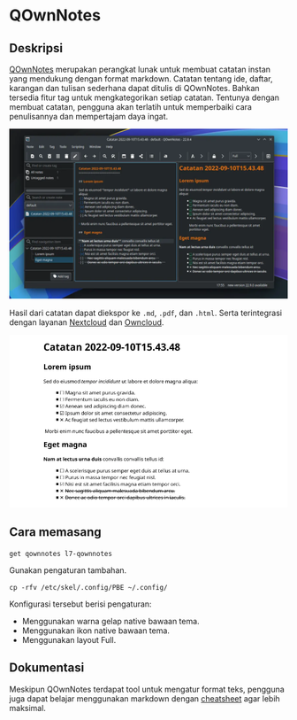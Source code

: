 # QOwnNotes

## Deskripsi

[QOwnNotes] merupakan perangkat lunak untuk membuat catatan instan yang mendukung dengan format markdown. Catatan tentang ide, daftar, karangan dan tulisan sederhana dapat ditulis di QOwnNotes. Bahkan tersedia fitur tag untuk mengkategorikan setiap catatan. Tentunya dengan membuat catatan, pengguna akan terlatih untuk memperbaiki cara penulisannya dan mempertajam daya ingat.

![QOwnNotes LangitKetujuh OS](../../media/image/qownnotes-langitketujuh-id-1.webp)

Hasil dari catatan dapat diekspor ke `.md`, `.pdf`, dan `.html`. Serta terintegrasi dengan layanan [Nextcloud] dan [Owncloud].

![QOwnNotes PDF Render LangitKetujuh OS](../../media/image/qownnotes-langitketujuh-id-2.webp)


## Cara memasang

```
get qownnotes l7-qownnotes
```

Gunakan pengaturan tambahan.

```
cp -rfv /etc/skel/.config/PBE ~/.config/
```

Konfigurasi tersebut berisi pengaturan:
- Menggunakan warna gelap native bawaan tema.
- Menggunakan ikon native bawaan tema.
- Menggunakan layout Full.

## Dokumentasi

Meskipun QOwnNotes terdapat tool untuk mengatur format teks, pengguna juga dapat belajar menggunakan markdown dengan [cheatsheet](https://www.qownnotes.org/getting-started/markdown.html) agar lebih maksimal.

[QOwnNotes]:https://www.qownnotes.org
[Nextcloud]:https://nextcloud.com
[Owncloud]:https://owncloud.com
